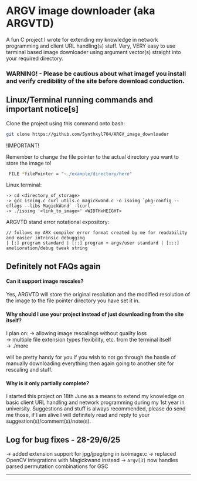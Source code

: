 
# ARGV image downloader (aka ARGVTD)
A fun C project I wrote for extending my knowledge in network programming and client URL handling(s) stuff.
Very, VERY easy to use terminal based image downloader using argument vector(s) straight into your required directory.

### WARNING! - Please be cautious about what imagef you install and verify credibility of the site before download conduction.

## Linux/Terminal running commands and important notice[s]

Clone the project using this command onto bash:

```bash
git clone https://github.com/Synthxyl704/ARGV_image_downloader
```

!IMPORTANT!

Remember to change the file pointer to the actual directory you want to store the image to!

```bash
 FILE *filePointer = "~./example/directory/here"
 ```

Linux terminal:
```
-> cd <directory_of_storage>
-> gcc isoimg.c curl_utils.c magickwand.c -o isoimg `pkg-config --cflags --libs MagickWand` -lcurl
-> ./isoimg '<link_to_image>' <WIDTHxHEIGHT>
```

ARGVTD stand error notational expository:
```
// follows my ARX compiler error format created by me for readability and easier intrinsic debugging
| [:] program standard | [::] program + argv/user standard | [:::] amelioration/debug tweak string       
```

## Definitely not FAQs again

#### Can it support image rescales?

Yes, ARGVTD will store the original resolution and the modified resolution of the image to the file pointer directory you have set it in.

#### Why should I use your project instead of just downloading from the site itself?

I plan on:
-> allowing image rescalings without quality loss <br>
-> multiple file extension types flexibility, etc. from the terminal itself <br>
-> ./more <br>

will be pretty handy for you if you wish to not go through the hassle of manually downloading everything then again going to another site for rescaling and stuff.

#### Why is it only partially complete?

I started this project on 18th June as a means to extend my knowledge on basic client URL handling and network programming during my 1st year in university.
Suggestions and stuff is always recommended, please do send me those, if I am alive I will definitely read and reply to your suggestion(s)/comment(s)/note(s).

## Log for bug fixes - 28-29/6/25

-> added extension support for jpg/jpeg/png in isoimage.c
-> replaced OpenCV integrations with Magickwand instead
-> `argv[3]` now handles parsed permutation combinations for GSC

<hr>
